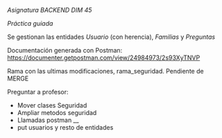 *Asignatura BACKEND DIM 45*

*Práctica guiada*

Se gestionan las entidades _Usuario_ (con herencia), _Familias_ y _Preguntas_


Documentación generada con Postman:
https://documenter.getpostman.com/view/24984973/2s93XyTNVP

Rama con las ultimas modificaciones, rama_seguridad. Pendiente de MERGE

Preguntar a profesor:
 - Mover clases Seguridad
 - Ampliar metodos seguridad
 - Llamadas postman __
 - put usuarios y resto de entidades